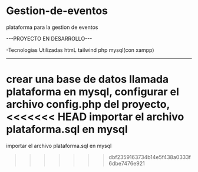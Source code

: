 # Gestion-de-eventos
plataforma para la gestion de eventos

---PROYECTO EN DESARROLLO---

-Tecnologias Utilizadas
htmL
tailwind
php
mysql(con xampp)

-----------------
crear una base de datos llamada plataforma en mysql, 
configurar el archivo config.php del proyecto,
<<<<<<< HEAD
importar el archivo plataforma.sql en mysql
=======
importar el archivo plataforma.sql en mysql
>>>>>>> dbf2359163734b14e5f438a0333f6dbe7476e921
